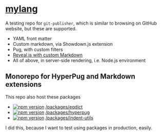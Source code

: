 # [mylang](https://patarpolw.github.io/mylang)

A testing repo for `git-publisher`, which is similar to browsing on GitHub website, but these are supported.

- YAML front matter
- Custom markdown, via Showdown.js extension
- Pug, with custom filters
- [Reveal.js with custom Markdown](https://github.com/patarapolw/reveal-md)
- All of above, in server-side rendering, i.e. Node.js environment

## Monorepo for HyperPug and Markdown extensions

This repo also host these packages

- [![npm version](https://badge.fury.io/js/eqdict.svg)](https://badge.fury.io/js/eqdict) [/packages/eqdict](/packages/eqdict)
- [![npm version](https://badge.fury.io/js/hyperpug.svg)](https://badge.fury.io/js/hyperpug) [/packages/hyperpug](/packages/hyperpug)
- [![npm version](https://badge.fury.io/js/indent-utils.svg)](https://badge.fury.io/js/indent-utils) [/packages/indent-utils](/packages/indent-utils)

I did this, because I want to test using packages in production, easily.
